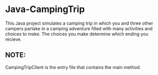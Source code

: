 # Java-CampingTrip
This Java project simulates a camping trip in which you and three other campers partake in a camping adventure filled with many activities and choices to make. The choices you make determine which ending you recieve.

## NOTE:

CampingTripClient is the entry file that contains the main method.
